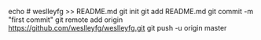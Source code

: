 echo # weslleyfg >> README.md
git init
git add README.md
git commit -m "first commit"
git remote add origin https://github.com/weslleyfg/weslleyfg.git
git push -u origin master

